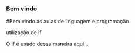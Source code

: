 ### Bem vindo
#Bem vindo as aulas de linguagem e programação 

utilização de if 

O if é usado dessa maneira aqui... 


